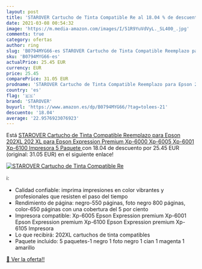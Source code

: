 ```yaml
---
layout: post
title: 'STAROVER Cartucho de Tinta Compatible Re al 18.04 % de descuento'
date: 2021-03-08 00:54:32
image: 'https://m.media-amazon.com/images/I/51R9YuVdVyL._SL400_.jpg'
comments: true
category: ofertas
author: ring
slug: 'B0794MYG66-es STAROVER Cartucho de Tinta Compatible Reemplazo para Epson...'
sku: 'B0794MYG66-es'
actualPrice: 25.45 EUR
currency: EUR
price: 25.45
comparePrice: 31.05 EUR
prodname: 'STAROVER Cartucho de Tinta Compatible Reemplazo para Epson 202XL 202 XL para Epson Expression Premium Xp-6000 Xp-6005 Xp-6001 Xp-6100 Impresora  5 Paquete '
country: 'es'
flag: '🇪🇸'
brand: 'STAROVER'
buyurl: 'https://www.amazon.es/dp/B0794MYG66/?tag=tolees-21'
descuento: '18.04'
average: '22.9576923076923'
---
```


Está [STAROVER Cartucho de Tinta Compatible Reemplazo para Epson 202XL 202 XL para Epson Expression Premium Xp-6000 Xp-6005 Xp-6001 Xp-6100 Impresora  5 Paquete ](https://www.amazon.es/dp/B0794MYG66/?tag=tolees-21) con 18.04 de descuento por 25.45 EUR (original: 31.05 EUR) en el siguiente enlace!

[![STAROVER Cartucho de Tinta Compatible Re](https://m.media-amazon.com/images/I/51R9YuVdVyL._SL400_.jpg)](https://www.amazon.es/dp/B0794MYG66/?tag=tolees-21)

ℹ️:

- Calidad confiable: imprima impresiones en color vibrantes y profesionales que resisten el paso del tiempo
- Rendimiento de página: negro-550 páginas, foto negro 800 páginas, color-650 páginas con una cobertura del 5 por ciento
- Impresora compatible: Xp-6005 Epson Expression premium Xp-6001 Epson Expression premium Xp-6100 Epson Expression premium Xp-6105 Impresora
- Lo que recibirá: 202XL cartuchos de tinta compatibles
- Paquete incluido: 5 paquetes-1 negro 1 foto negro 1 cian 1 magenta 1 amarillo

[🛒 Ver la oferta!!](https://www.amazon.es/dp/B0794MYG66/?tag=tolees-21)
